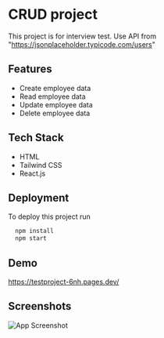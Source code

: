
# CRUD project 

This project is for interview test.
Use API from "https://jsonplaceholder.typicode.com/users"


## Features

- Create employee data
- Read employee data
- Update employee data
- Delete employee data


## Tech Stack

 - HTML
 - Tailwind CSS
- React.js


 



## Deployment

To deploy this project run

```bash
  npm install
  npm start
```


## Demo

https://testproject-6nh.pages.dev/

## Screenshots

![App Screenshot](https://user-images.githubusercontent.com/95272813/227410834-ee6aa80d-97aa-4930-9ed8-150f3e87971c.JPG)

